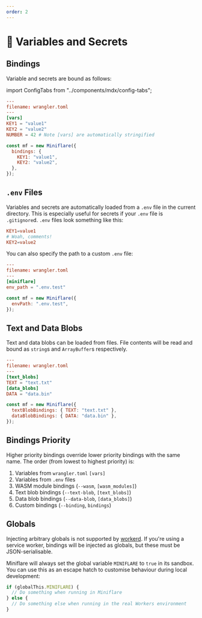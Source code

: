 ```yaml
---
order: 2
---
```


# 🔑 Variables and Secrets

## Bindings

Variable and secrets are bound as follows:

import ConfigTabs from "../components/mdx/config-tabs";

<ConfigTabs>

```toml
---
filename: wrangler.toml
---
[vars]
KEY1 = "value1"
KEY2 = "value2"
NUMBER = 42 # Note [vars] are automatically stringified
```

```js
const mf = new Miniflare({
  bindings: {
    KEY1: "value1",
    KEY2: "value2",
  },
});
```

</ConfigTabs>

## `.env` Files

Variables and secrets are automatically loaded from a `.env` file in the current
directory. This is especially useful for secrets if your `.env` file is
`.gitignore`d. `.env` files look something like this:

```toml
KEY1=value1
# Woah, comments!
KEY2=value2
```

You can also specify the path to a custom `.env` file:

<ConfigTabs>

```toml
---
filename: wrangler.toml
---
[miniflare]
env_path = ".env.test"
```

```js
const mf = new Miniflare({
  envPath: ".env.test",
});
```

</ConfigTabs>

## Text and Data Blobs

Text and data blobs can be loaded from files. File contents will be read and
bound as `string`s and `ArrayBuffer`s respectively.

<ConfigTabs>

```toml
---
filename: wrangler.toml
---
[text_blobs]
TEXT = "text.txt"
[data_blobs]
DATA = "data.bin"
```

```js
const mf = new Miniflare({
  textBlobBindings: { TEXT: "text.txt" },
  dataBlobBindings: { DATA: "data.bin" },
});
```

</ConfigTabs>

## Bindings Priority

Higher priority bindings override lower priority bindings with the same name.
The order (from lowest to highest priority) is:

1. Variables from `wrangler.toml` `[vars]`
2. Variables from `.env` files
3. WASM module bindings (`--wasm`, `[wasm_modules]`)
4. Text blob bindings (`--text-blob`, `[text_blobs]`)
5. Data blob bindings (`--data-blob`, `[data_blobs]`)
6. Custom bindings (`--binding`, `bindings`)

## Globals

Injecting arbitrary globals is not supported by [workerd](https://github.com/cloudflare/workerd). If you're using a service worker, bindings will be injected as globals, but these must be JSON-serialisable.

<Aside header="Tip">

Miniflare will always set the global variable `MINIFLARE` to `true` in its
sandbox. You can use this as an escape hatch to customise behaviour during local
development:

```js
if (globalThis.MINIFLARE) {
  // Do something when running in Miniflare
} else {
  // Do something else when running in the real Workers environment
}
```

</Aside>
